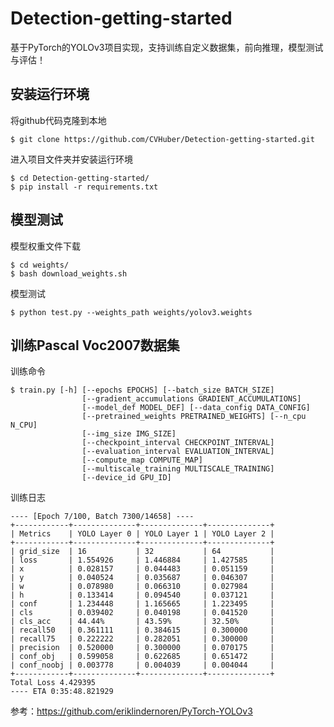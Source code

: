 # Detection-getting-started

基于PyTorch的YOLOv3项目实现，支持训练自定义数据集，前向推理，模型测试与评估！

## 安装运行环境

将github代码克隆到本地

```shell
$ git clone https://github.com/CVHuber/Detection-getting-started.git
```

进入项目文件夹并安装运行环境

```shell
$ cd Detection-getting-started/
$ pip install -r requirements.txt
```

## 模型测试

模型权重文件下载

```shell
$ cd weights/
$ bash download_weights.sh
```

模型测试

```shell
$ python test.py --weights_path weights/yolov3.weights
```

## 训练Pascal Voc2007数据集

[参考]: https://mp.weixin.qq.com/s/QgYeZnGWYysEAdI94lar_A

训练命令

```shell
$ train.py [-h] [--epochs EPOCHS] [--batch_size BATCH_SIZE]
                [--gradient_accumulations GRADIENT_ACCUMULATIONS]
                [--model_def MODEL_DEF] [--data_config DATA_CONFIG]
                [--pretrained_weights PRETRAINED_WEIGHTS] [--n_cpu N_CPU]
                [--img_size IMG_SIZE]
                [--checkpoint_interval CHECKPOINT_INTERVAL]
                [--evaluation_interval EVALUATION_INTERVAL]
                [--compute_map COMPUTE_MAP]
                [--multiscale_training MULTISCALE_TRAINING]
                [--device_id GPU_ID]
```

训练日志

```
---- [Epoch 7/100, Batch 7300/14658] ----
+------------+--------------+--------------+--------------+
| Metrics    | YOLO Layer 0 | YOLO Layer 1 | YOLO Layer 2 |
+------------+--------------+--------------+--------------+
| grid_size  | 16           | 32           | 64           |
| loss       | 1.554926     | 1.446884     | 1.427585     |
| x          | 0.028157     | 0.044483     | 0.051159     |
| y          | 0.040524     | 0.035687     | 0.046307     |
| w          | 0.078980     | 0.066310     | 0.027984     |
| h          | 0.133414     | 0.094540     | 0.037121     |
| conf       | 1.234448     | 1.165665     | 1.223495     |
| cls        | 0.039402     | 0.040198     | 0.041520     |
| cls_acc    | 44.44%       | 43.59%       | 32.50%       |
| recall50   | 0.361111     | 0.384615     | 0.300000     |
| recall75   | 0.222222     | 0.282051     | 0.300000     |
| precision  | 0.520000     | 0.300000     | 0.070175     |
| conf_obj   | 0.599058     | 0.622685     | 0.651472     |
| conf_noobj | 0.003778     | 0.004039     | 0.004044     |
+------------+--------------+--------------+--------------+
Total Loss 4.429395
---- ETA 0:35:48.821929
```

参考：https://github.com/eriklindernoren/PyTorch-YOLOv3